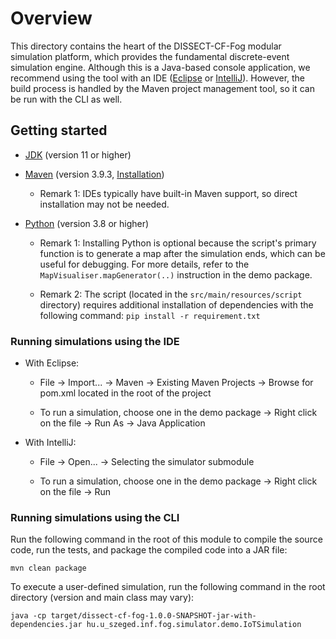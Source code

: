 # Overview

This directory contains the heart of the DISSECT-CF-Fog modular simulation platform, which provides the fundamental discrete-event simulation engine. Although this is a Java-based console application, we recommend using the tool with an IDE ([Eclipse] or [IntelliJ]). However, the build process is handled by the Maven project management tool, so it can be run with the CLI as well.


## Getting started

* [JDK] (version 11 or higher)

* [Maven] (version 3.9.3, [Installation]) 

	* Remark 1: IDEs typically have built-in Maven support, so direct installation may not be needed.

* [Python] (version 3.8 or higher)
 
	* Remark 1: Installing Python is optional because the script's primary function is to generate a map after the simulation ends, which can be useful for debugging. For more details, refer to the `MapVisualiser.mapGenerator(..)` instruction in the demo package. 
	
	* Remark 2: The script (located in the `src/main/resources/script` directory) requires additional installation of dependencies with the following  command: `pip install -r requirement.txt`

### Running simulations using the IDE

* With Eclipse:

	* File -> Import... -> Maven -> Existing Maven Projects -> Browse for pom.xml located in the root of the project

	* To run a simulation, choose one in the demo package -> Right click on the file -> Run As -> Java Application
	
* With IntelliJ:
 	
 	* File -> Open... -> Selecting the simulator submodule
 	
 	* To run a simulation, choose one in the demo package -> Right click on the file -> Run 
	
### Running simulations using the CLI

Run the following command in the root of this module to compile the source code, run the tests, and package the compiled code into a JAR file: 

`mvn clean package`

To execute a user-defined simulation, run the following command in the root directory (version and main class may vary):

`java -cp target/dissect-cf-fog-1.0.0-SNAPSHOT-jar-with-dependencies.jar hu.u_szeged.inf.fog.simulator.demo.IoTSimulation`


[Eclipse]: https://www.eclipse.org/downloads/
[IntelliJ]: https://www.jetbrains.com/idea/download
[JDK]: https://www.oracle.com/java/technologies/javase/jdk11-archive-downloads.html
[Maven]: https://maven.apache.org/download.cgi
[Installation]: https://maven.apache.org/install.html
[Python]: https://www.python.org/downloads/

